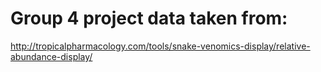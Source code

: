 # Group 4 project data taken from: 
http://tropicalpharmacology.com/tools/snake-venomics-display/relative-abundance-display/ 
